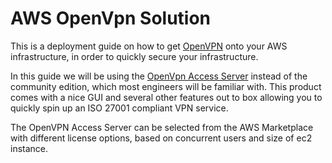 AWS OpenVpn Solution
====================
This is a deployment guide on how to get [OpenVPN](https://openvpn.net/) onto your AWS infrastructure, in order to quickly secure your infrastructure.

In this guide we will be using the [OpenVpn Access Server](https://openvpn.net/index.php/access-server/on-amazon-cloud.html) instead of the
community edition, which most engineers will be familiar with. This product comes with a nice GUI and several other features out to box allowing 
you to quickly spin up an ISO 27001 compliant VPN service.

The OpenVPN Access Server can be selected from the AWS Marketplace with different license options, based on concurrent users and size of ec2 instance.




